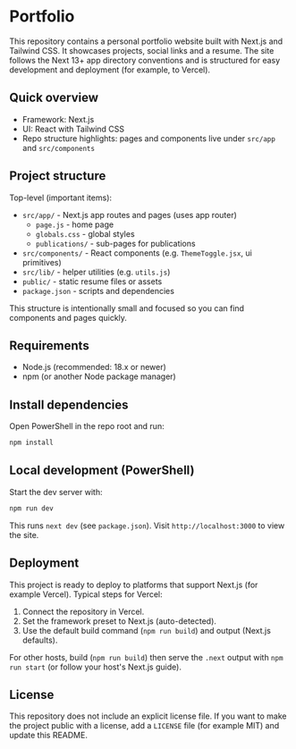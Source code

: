 # Portfolio

This repository contains a personal portfolio website built with Next.js and Tailwind CSS. It showcases projects, social links and a resume. The site follows the Next 13+ app directory conventions and is structured for easy development and deployment (for example, to Vercel).

## Quick overview

- Framework: Next.js
- UI: React with Tailwind CSS
- Repo structure highlights: pages and components live under `src/app` and `src/components`

## Project structure

Top-level (important items):

- `src/app/` - Next.js app routes and pages (uses app router)
  - `page.js` - home page
  - `globals.css` - global styles
  - `publications/` - sub-pages for publications
- `src/components/` - React components (e.g. `ThemeToggle.jsx`, ui primitives)
- `src/lib/` - helper utilities (e.g. `utils.js`)
- `public/` - static resume files or assets
- `package.json` - scripts and dependencies

This structure is intentionally small and focused so you can find components and pages quickly.

## Requirements

- Node.js (recommended: 18.x or newer)
- npm (or another Node package manager)

## Install dependencies

Open PowerShell in the repo root and run:

```powershell
npm install
```

## Local development (PowerShell)

Start the dev server with:

```powershell
npm run dev
```

This runs `next dev` (see `package.json`). Visit `http://localhost:3000` to view the site.

## Deployment

This project is ready to deploy to platforms that support Next.js (for example Vercel). Typical steps for Vercel:

1. Connect the repository in Vercel.
2. Set the framework preset to Next.js (auto-detected).
3. Use the default build command (`npm run build`) and output (Next.js defaults).

For other hosts, build (`npm run build`) then serve the `.next` output with `npm run start` (or follow your host's Next.js guide).

## License

This repository does not include an explicit license file. If you want to make the project public with a license, add a `LICENSE` file (for example MIT) and update this README.
